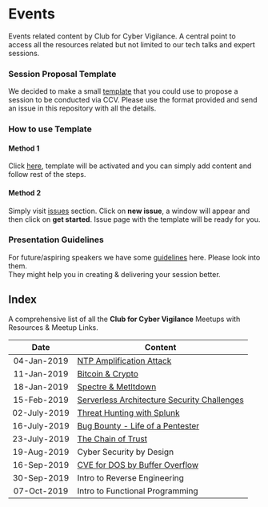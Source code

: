 # Events
Events related content by Club for Cyber Vigilance. A central point to access all the resources related but not limited to our tech talks and expert sessions.

### Session Proposal Template
We decided to make a small [template](template.md) that you could use to propose a session to be conducted via CCV.
Please use the format provided and send an issue in this repository with all the details.

### How to use Template
#### Method 1
Click [here](https://github.com/CCV-GFSU/Events/issues/new?assignees=gaurav-gogia%2C+Tanster221&labels=Tech+Talk&template=propose-a-session.md&title=), template will be activated and you can simply add content and follow rest of the steps.

#### Method 2
Simply visit [issues](https://github.com/CCV-GFSU/Events/issues) section. Click on **new issue**, a window will appear and then click on **get started**. Issue page with the template will be ready for you.

### Presentation Guidelines
For future/aspiring speakers we have some [guidelines](guidelines.md) here. Please look into them. </br>
They might help you in creating & delivering your session better.

## Index
A comprehensive list of all the **Club for Cyber Vigilance** Meetups with Resources & Meetup Links.

| Date | Content  | 
| :--: | ------ |
| 04-Jan-2019 | [NTP Amplification Attack](./ntp-04-01-2019/ntp.pdf) |
| 11-Jan-2019 | [Bitcoin & Crypto](./bitcoin-11-01-2019/bitcoin.pdf) |
| 18-Jan-2019 | [Spectre & Metltdown](./sm-18-01-2019/sm.pdf) |
| 15-Feb-2019 | [Serverless Architecture Security Challenges](./slas-15-02-2019/serverless.pdf) |
| 02-July-2019 | [Threat Hunting with Splunk](./splunk-02-07-2019/splunk.pdf) |
| 16-July-2019 | [Bug Bounty - Life of a Pentester](./bugBounty-16-07-2019/bugb.pdf) |
| 23-July-2019 | [The Chain of Trust](./chain-23-07-2019/trustchain.pdf) |
| 19-Aug-2019 | Cyber Security by Design |
| 16-Sep-2019 | [CVE for DOS by Buffer Overflow](./dosCve-16-09-2019/doscve.pdf) |
| 30-Sep-2019 | Intro to Reverse Engineering |
| 07-Oct-2019 | Intro to Functional Programming | (./fp-07-10-19/fpoc.pdf) |
